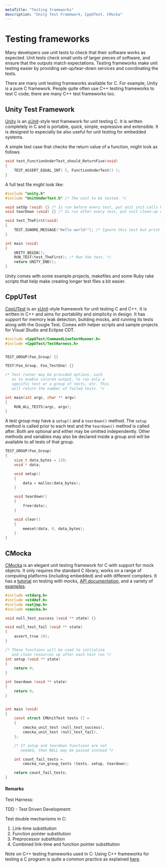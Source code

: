 ```yaml
---
metaTitle: "Testing frameworks"
description: "Unity Test Framework, CppUTest, CMocka"
---
```


# Testing frameworks


Many developers use unit tests to check that their software works as expected.  Unit tests check small units of larger pieces of software, and ensure that the outputs match expectations. Testing frameworks make unit testing easier by providing set-up/tear-down services and coordinating the tests.

There are many unit testing frameworks available for C. For example, Unity is a pure C framework. People quite often use C++ testing frameworks to test C code; there are many C++ test frameworks too.



## Unity Test Framework


[Unity](http://www.throwtheswitch.org/unity) is an [xUnit](https://en.wikipedia.org/wiki/XUnit)-style test framework for unit testing C. It is written completely in C and is portable, quick, simple, expressive and extensible. It is designed to especially be also useful for unit testing for embedded systems.

A simple test case that checks the return value of a function, might look as follows

```c
void test_FunctionUnderTest_should_ReturnFive(void)
{
    TEST_ASSERT_EQUAL_INT( 5, FunctionUnderTest() );
}

```

A full test file might look like:

```c
#include "unity.h"
#include "UnitUnderTest.h" /* The unit to be tested. */

void setUp (void) {} /* Is run before every test, put unit init calls here. */
void tearDown (void) {} /* Is run after every test, put unit clean-up calls here. */

void test_TheFirst(void)
{
    TEST_IGNORE_MESSAGE("Hello world!"); /* Ignore this test but print a message. */
}

int main (void)
{
    UNITY_BEGIN();
    RUN_TEST(test_TheFirst); /* Run the test. */
    return UNITY_END();
}  

```

Unity comes with some example projects, makefiles and some Ruby rake scripts that help make creating longer test files a bit easier.



## CppUTest


[CppUTest](https://github.com/cpputest/cpputest) is an [xUnit](https://en.wikipedia.org/wiki/XUnit)-style framework for unit testing C and C++. It is written in C++ and aims for portability and simplicity in design. It has support for memory leak detection, building mocks, and running its tests along with the Google Test. Comes with helper scripts and sample projects for Visual Studio and Eclipse CDT.

```c
#include <CppUTest/CommandLineTestRunner.h>
#include <CppUTest/TestHarness.h>


TEST_GROUP(Foo_Group) {}

TEST(Foo_Group, Foo_TestOne) {}

/* Test runner may be provided options, such
   as to enable colored output, to run only a
   specific test or a group of tests, etc. This
   will return the number of failed tests. */

int main(int argc, char ** argv)
{
    RUN_ALL_TESTS(argc, argv);
}

```

A test group may have a `setup()` and a `teardown()` method. The `setup` method is called prior to each test and the `teardown()` method is called after. Both are optional and either may be omitted independently. Other methods and variables may also be declared inside a group and will be available to all tests of that group.

```c
TEST_GROUP(Foo_Group)
{
    size_t data_bytes = 128;
    void * data;

    void setup()
    {
        data = malloc(data_bytes);
    }

    void teardown()
    {
        free(data);
    }

    void clear()
    {
        memset(data, 0, data_bytes);
    }
}

```



## CMocka


[CMocka](https://cmocka.org/) is an elegant unit testing framework for C with support for mock objects. It only requires the standard C library, works on a range of computing platforms (including embedded) and with different compilers. It has a [tutorial](https://lwn.net/Articles/558106/) on testing with mocks, [API documentation](https://api.cmocka.org/), and a variety of [examples](https://git.cryptomilk.org/projects/cmocka.git/tree/example).

```c
#include <stdarg.h>
#include <stddef.h>
#include <setjmp.h>
#include <cmocka.h>

void null_test_success (void ** state) {}

void null_test_fail (void ** state)
{
    assert_true (0);
}

/* These functions will be used to initialize
   and clean resources up after each test run */
int setup (void ** state)
{
    return 0;
}

int teardown (void ** state)
{
    return 0;
}


int main (void)
{
    const struct CMUnitTest tests [] =
    {
        cmocka_unit_test (null_test_success),
        cmocka_unit_test (null_test_fail),
    };

    /* If setup and teardown functions are not
       needed, then NULL may be passed instead */

    int count_fail_tests =
        cmocka_run_group_tests (tests, setup, teardown);

    return count_fail_tests;
}

```



#### Remarks


Test Harness:

TDD - Test Driven Development:

Test double mechanisms in C:

1. Link-time substitution
1. Function pointer substitution
1. Preprocessor substitution
1. Combined link-time and function pointer substitution

Note on C++ testing frameworks used in C:
Using C++ frameworks for testing a C program is quite a common practice as explained [here](http://stackoverflow.com/questions/5335268/is-google-test-ok-for-testing-c-code).


